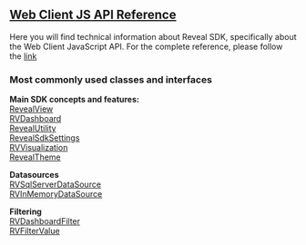 <h2><a href="http://rvsdk-docs-dev.infragistics.local:83/modules.html" target="_blank" rel="noopener\">Web Client JS API Reference</a></h2>
Here you will find technical information about Reveal SDK, specifically about the Web Client JavaScript API.
For the complete reference, please follow the <a href="http://rvsdk-docs-dev.infragistics.local:83/modules.html" target="_blank" rel="noopener\">link</a>

### Most commonly used classes and interfaces

**Main SDK concepts and features:**  
<a href="http://rvsdk-docs-dev.infragistics.local:83/classes/revealview.html" target="_blank" rel="noopener\">RevealView</a>   
<a href="http://rvsdk-docs-dev.infragistics.local:83/classes/rvdashboard.html" target="_blank" rel="noopener\">RVDashboard</a>  
<a href="http://rvsdk-docs-dev.infragistics.local:83/classes/revealutility.html" target="_blank" rel="noopener\">RevealUtility</a>  
<a href="http://rvsdk-docs-dev.infragistics.local:83/classes/revealsdksettings.html" target="_blank" rel="noopener\">RevealSdkSettings</a>  
<a href="http://rvsdk-docs-dev.infragistics.local:83/classes/rvvisualization.html" target="_blank" rel="noopener\">RVVisualization</a>  
<a href="http://rvsdk-docs-dev.infragistics.local:83/classes/revealtheme.html" target="_blank" rel="noopener\">RevealTheme</a>

**Datasources**  
<a href="http://rvsdk-docs-dev.infragistics.local:83/classes/rvsqlserverdatasource.html" target="_blank" rel="noopener\">RVSqlServerDataSource</a>  
<a href="http://rvsdk-docs-dev.infragistics.local:83/classes/rvinmemorydatasource.html" target="_blank" rel="noopener\">RVInMemoryDataSource</a>

**Filtering**  
<a href="http://rvsdk-docs-dev.infragistics.local:83/classes/rvdashboardfilter.html" target="_blank" rel="noopener\">RVDashboardFilter</a>  
<a href="http://rvsdk-docs-dev.infragistics.local:83/classes/rvfiltervalue.html" target="_blank" rel="noopener\">RVFilterValue</a>  


